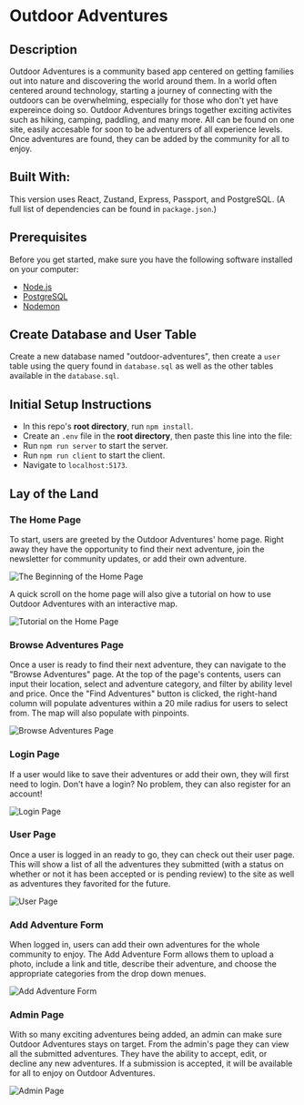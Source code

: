 # Outdoor Adventures

## Description
Outdoor Adventures is a community based app centered on getting families out into nature and discovering the world around them. In a world often centered around technology, starting a journey of connecting with the outdoors can be overwhelming, especially for those who don't yet have expereince doing so. Outdoor Adventures brings together exciting activites such as hiking, camping, paddling, and many more. All can be found on one site, easily accesable for soon to be adventurers of all experience levels. Once adventures are found, they can be added by the community for all to enjoy.

## Built With:
This version uses React, Zustand, Express, Passport, and PostgreSQL. (A full list of dependencies can be found in `package.json`.)

## Prerequisites

Before you get started, make sure you have the following software installed on your computer:

- [Node.js](https://nodejs.org/en)
- [PostgreSQL](https://www.postgresql.org)
- [Nodemon](https://nodemon.io)

## Create Database and User Table

Create a new database named "outdoor-adventures", then create a `user` table using the query found in `database.sql` as well as the other tables available in the `database.sql`.

## Initial Setup Instructions

- In this repo's **root directory**, run `npm install`.
- Create an `.env` file in the **root directory**, then paste this line into the file:
- Run `npm run server` to start the server.
- Run `npm run client` to start the client.
- Navigate to `localhost:5173`.

## Lay of the Land

### The Home Page

To start, users are greeted by the Outdoor Adventures' home page. Right away they have the opportunity to find their next adventure, join the newsletter for community updates, or add their own adventure.

![The Beginning of the Home Page](READMEPhotos/HomePage1.png)

A quick scroll on the home page will also give a tutorial on how to use Outdoor Adventures with an interactive map.

![Tutorial on the Home Page](READMEPhotos/HomePage2.png)

### Browse Adventures Page

Once a user is ready to find their next adventure, they can navigate to the "Browse Adventures" page. At the top of the page's contents, users can input their location, select and adventure category, and filter by ability level and price. Once the "Find Adventures" button is clicked, the right-hand column will populate adventures within a 20 mile radius for users to select from. The map will also populate with pinpoints.

![Browse Adventures Page](READMEPhotos/BrowseAdventures.png)

### Login Page

If a user would like to save their adventures or add their own, they will first need to login. Don't have a login? No problem, they can also register for an account!

![Login Page](READMEPhotos/Login.png)

### User Page

Once a user is logged in an ready to go, they can check out their user page. This will show a list of all the adventures they submitted (with a status on whether or not it has been accepted or is pending review) to the site as well as adventures they favorited for the future.

![User Page](READMEPhotos/UserPage.png)

### Add Adventure Form

When logged in, users can add their own adventures for the whole community to enjoy. The Add Adventure Form allows them to upload a photo, include a link and title, describe their adventure, and choose the appropriate categories from the drop down menues.

![Add Adventure Form](READMEPhotos/AddAdventure.png)

### Admin Page

With so many exciting adventures being added, an admin can make sure Outdoor Adventures stays on target. From the admin's page they can view all the submitted adventures. They have the ability to accept, edit, or decline any new adventures. If a submission is accepted, it will be available for all to enjoy on Outdoor Adventures.

![Admin Page](READMEPhotos/AdminPage.png)